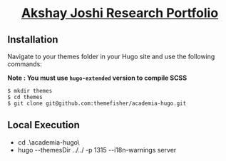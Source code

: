 <div align="center">
  <h1><a href="https://akjo.tech/" target="_blank" rel="noopener noreferrer">Akshay Joshi Research Portfolio</a></h1>
</div>

## Installation

Navigate to your themes folder in your Hugo site and use the following commands:

**Note : You must use `hugo-extended` version to compile SCSS**

```
$ mkdir themes
$ cd themes
$ git clone git@github.com:themefisher/academia-hugo.git
```

## Local Execution
* cd .\academia-hugo\
* hugo --themesDir ../../ -p 1315 --i18n-warnings server